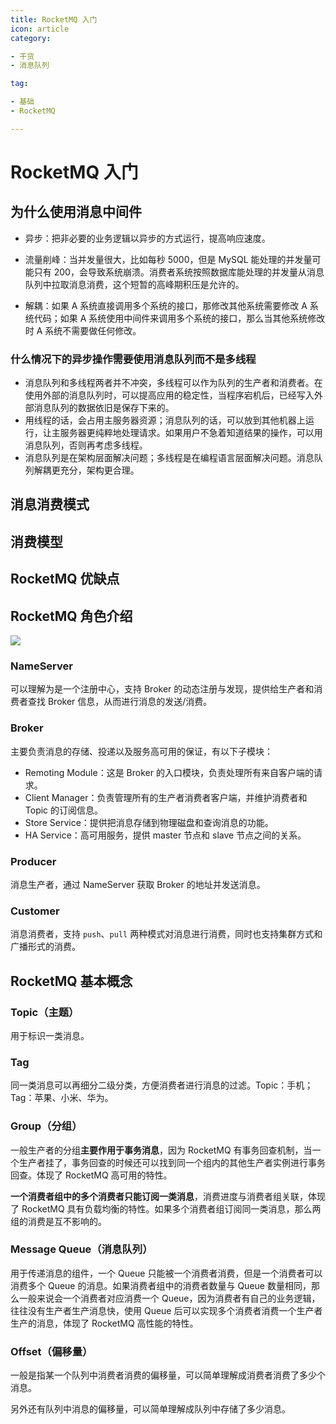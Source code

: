 ```yaml
---
title: RocketMQ 入门
icon: article
category:

- 干货
- 消息队列

tag:

- 基础
- RocketMQ

---
```


# RocketMQ 入门

## 为什么使用消息中间件

- 异步：把非必要的业务逻辑以异步的方式运行，提高响应速度。

- 流量削峰：当并发量很大，比如每秒 5000，但是 MySQL 能处理的并发量可能只有 200，会导致系统崩溃。消费者系统按照数据库能处理的并发量从消息队列中拉取消息消费，这个短暂的高峰期积压是允许的。

- 解耦：如果 A 系统直接调用多个系统的接口，那修改其他系统需要修改 A 系统代码；如果 A 系统使用中间件来调用多个系统的接口，那么当其他系统修改时 A 系统不需要做任何修改。

### 什么情况下的异步操作需要使用消息队列而不是多线程

- 消息队列和多线程两者并不冲突，多线程可以作为队列的生产者和消费者。在使用外部的消息队列时，可以提高应用的稳定性，当程序宕机后，已经写入外部消息队列的数据依旧是保存下来的。
- 用线程的话，会占用主服务器资源；消息队列的话，可以放到其他机器上运行，让主服务器更纯粹地处理请求。如果用户不急着知道结果的操作，可以用消息队列，否则再考虑多线程。
- 消息队列是在架构层面解决问题；多线程是在编程语言层面解决问题。消息队列解耦更充分，架构更合理。


## 消息消费模式

## 消费模型

## RocketMQ 优缺点

## RocketMQ 角色介绍

![](https://wingbun-notes-image.oss-cn-guangzhou.aliyuncs.com/images/20220617221818.png)

### NameServer
可以理解为是一个注册中心，支持 Broker 的动态注册与发现，提供给生产者和消费者查找 Broker 信息，从而进行消息的发送/消费。

### Broker
主要负责消息的存储、投递以及服务高可用的保证，有以下子模块：

  - Remoting Module：这是 Broker 的入口模块，负责处理所有来自客户端的请求。
  - Client Manager：负责管理所有的生产者消费者客户端，并维护消费者和 Topic 的订阅信息。
  - Store Service：提供把消息存储到物理磁盘和查询消息的功能。
  - HA Service：高可用服务，提供 master 节点和 slave 节点之间的关系。

### Producer
消息生产者，通过 NameServer 获取 Broker 的地址并发送消息。

### Customer
消息消费者，支持 `push`、`pull` 两种模式对消息进行消费，同时也支持集群方式和广播形式的消费。

## RocketMQ 基本概念

### Topic（主题）

用于标识一类消息。

### Tag

同一类消息可以再细分二级分类，方便消费者进行消息的过滤。Topic：手机；Tag：苹果、小米、华为。

### Group（分组）

一般生产者的分组**主要作用于事务消息**，因为 RocketMQ 有事务回查机制，当一个生产者挂了，事务回查的时候还可以找到同一个组内的其他生产者实例进行事务回查。体现了 RocketMQ 高可用的特性。

**一个消费者组中的多个消费者只能订阅一类消息**，消费进度与消费者组关联，体现了 RocketMQ 具有负载均衡的特性。如果多个消费者组订阅同一类消息，那么两组的消费是互不影响的。

### Message Queue（消息队列）

用于传递消息的组件，一个 Queue 只能被一个消费者消费，但是一个消费者可以消费多个 Queue 的消息。如果消费者组中的消费者数量与 Queue 数量相同，那么一般来说会一个消费者对应消费一个 Queue，因为消费者有自己的业务逻辑，往往没有生产者生产消息快，使用 Queue 后可以实现多个消费者消费一个生产者生产的消息，体现了 RocketMQ 高性能的特性。

### Offset（偏移量）

一般是指某一个队列中消费者消费的偏移量，可以简单理解成消费者消费了多少个消息。

另外还有队列中消息的偏移量，可以简单理解成队列中存储了多少消息。
